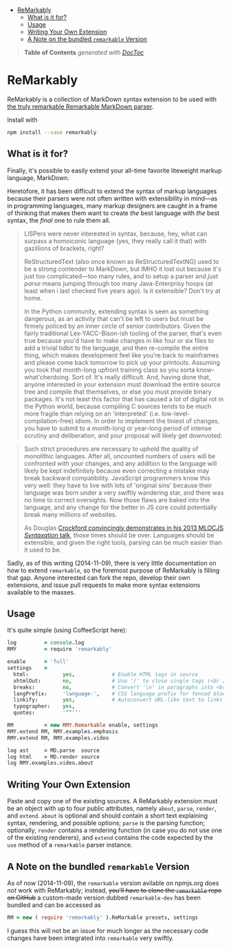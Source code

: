 

- [ReMarkably](#remarkably)
	- [What is it for?](#what-is-it-for)
	- [Usage](#usage)
	- [Writing Your Own Extension](#writing-your-own-extension)
	- [A Note on the bundled `remarkable` Version](#a-note-on-the-bundled-remarkable-version)

> **Table of Contents**  *generated with [DocToc](http://doctoc.herokuapp.com/)*


# ReMarkably

ReMarkably is a collection of MarkDown syntax extension to be used with [the truly remarkable Remarkable
MarkDown parser](https://github.com/jonschlinkert/remarkable).

Install with

```bash
npm install --save remarkably
```

## What is it for?

Finally, it's possible to easily extend your all-time favorite liteweight markup language, MarkDown.

Heretofore, it has been difficult to extend the syntax of markup languages because their parsers were not
often written with extensibility in mind—as in programming languages, many markup designers are caught in
a frame of thinking that makes them want to create *the* best language with *the* best syntax, the *final*
one to rule them all.

> LISPers were never interested in syntax, because, hey, what can surpass a homoiconic language (yes, they
> really call it that) with gazillions of brackets, right?
>
> ReStructuredText (also once known as ReStructuredTextNG) used to be a strong contender to MarkDown, but
> IMHO it lost out because it's just too complicated—too many rules, and to setup a parser and *just parse*
> means jumping through too many Java-Enterprisy hoops (at least when i last checked five years ago). Is it
> extensible? Don't try at home.
>
> In the Python community, extending syntax is seen as something dangerous, as an activity that can't be left to users
> but must be firmely policed by an inner circle of senior contributors. Given
> the fairly traditional Lex-YACC-Bison-ish tooling of the parser, that's even true because you'd have to
> make changes in like
> four or six files to add a trivial tidbit to the language, and then re-compile the entire
> thing, which makes development feel like you're back to mainframes and please come back tomorrow to pick up
> your printouts. Assuming you took that month-long upfront training class so you sorta know-what'cherdoing.
> Sort of. It's really difficult. And, having done that, anyone interested in your extension must download
> the entire source tree and compile that themselves, or else you must provide binary packages. It's not
> least this factor that has caused a lot of digital rot in the Python world, because compiling C sources
> tends to be much more fragile than relying on an 'interpreted' (i.e. low-level-compilation-free) idiom.
> In order to implement the tiniest of changes, you have to submit to a month-long or year-long period of
> intense scrutiny and deliberation, and your proposal will likely get downvoted.

> Such strict procedures are
> necessary to uphold the quality of monolithic languages. After all, uncounted numbers of users will be confronted
> with your changes, and any addition to the language will likely be kept indefinitely because even correcting
> a mistake may break backward compatibility. JavaScript programmers know this very well: they have to live
> with lots of 'original sins' because their language was born under a very swiftly wandering star, and
> there was no time to correct oversights. Now those flaws are baked into the language, and any change for the
> better in JS core could potentially break many millions of websites.
>
> As Douglas [Crockford convincingly demonstrates in his 2013 MLOCJS *Syntaxation*
> talk](https://www.youtube.com/watch?v=9e_oEE72d3U), those times should be over. Languages should be
> extensible, and given the right tools, parsing can be much easier than it used to be.

Sadly, as of this writing (2014-11-09), there is very little documentation on how to extend `remarkable`, so
the foremost purpose of ReMarkably is filling that gap. Anyone interested can fork the repo, develop their
own extensions, and issue pull requests to make more syntax extensions available to the masses.

## Usage

It's quite simple (using CoffeeScript here):

```coffee
log         = console.log
RMY         = require 'remarkably'

enable      = 'full'
settings    =
  html:           yes,            # Enable HTML tags in source
  xhtmlOut:       no,             # Use '/' to close single tags (<br />)
  breaks:         no,             # Convert '\n' in paragraphs into <br>
  langPrefix:     'language-',    # CSS language prefix for fenced blocks
  linkify:        yes,            # Autoconvert URL-like text to links
  typographer:    yes,
  quotes:         '“”‘’'

RM          = new RMY.Remarkable enable, settings
RMY.extend RM, RMY.examples.emphasis
RMY.extend RM, RMY.examples.video

log ast     = MD.parse  source
log html    = MD.render source
log RMY.examples.video.about
```

## Writing Your Own Extension

Paste and copy one of the existing sources. A ReMarkably extension must be an object with up to four
public attributes, namely `about`, `parse`, `render`, and `extend`. `about` is optional and should
contain a short text explaining syntax, rendering, and possible options; `parse` is the parsing function;
optionally, `render` contains a rendering function (in case you do not use one of the existing renderers),
and `extend` contains the code expected by the `use` method of a `remarkable` parser instance.

## A Note on the bundled `remarkable` Version

As of now (2014-11-09), the `remarkable` version avilable on npmjs.org does *not* work with ReMarkably;
instead, <strike>you'll have to clone the `remarkable` repo on GitHub</strike> a custom-made version
dubbed `remarkable-dev` has been bundled and can be accessed as

```coffee
RM = new ( require 'remarkably' ).ReMarkable presets, settings
```

I guess this will not be an issue for much longer as the necessary code changes have been integrated into
`remarkable` very swiftly.





